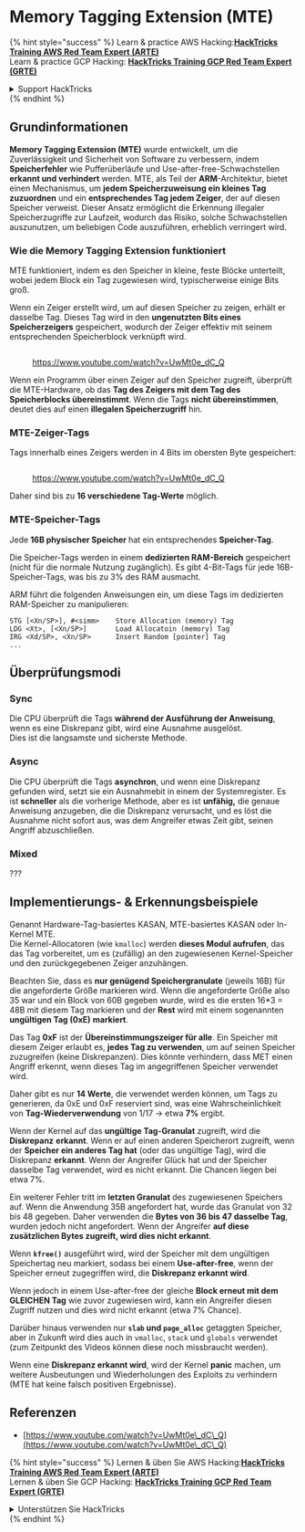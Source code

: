 # Memory Tagging Extension (MTE)

{% hint style="success" %}
Learn & practice AWS Hacking:<img src="/.gitbook/assets/arte.png" alt="" data-size="line">[**HackTricks Training AWS Red Team Expert (ARTE)**](https://training.hacktricks.xyz/courses/arte)<img src="/.gitbook/assets/arte.png" alt="" data-size="line">\
Learn & practice GCP Hacking: <img src="/.gitbook/assets/grte.png" alt="" data-size="line">[**HackTricks Training GCP Red Team Expert (GRTE)**<img src="/.gitbook/assets/grte.png" alt="" data-size="line">](https://training.hacktricks.xyz/courses/grte)

<details>

<summary>Support HackTricks</summary>

* Check the [**subscription plans**](https://github.com/sponsors/carlospolop)!
* **Join the** 💬 [**Discord group**](https://discord.gg/hRep4RUj7f) or the [**telegram group**](https://t.me/peass) or **follow** us on **Twitter** 🐦 [**@hacktricks\_live**](https://twitter.com/hacktricks\_live)**.**
* **Share hacking tricks by submitting PRs to the** [**HackTricks**](https://github.com/carlospolop/hacktricks) and [**HackTricks Cloud**](https://github.com/carlospolop/hacktricks-cloud) github repos.

</details>
{% endhint %}

## Grundinformationen

**Memory Tagging Extension (MTE)** wurde entwickelt, um die Zuverlässigkeit und Sicherheit von Software zu verbessern, indem **Speicherfehler** wie Pufferüberläufe und Use-after-free-Schwachstellen **erkannt und verhindert** werden. MTE, als Teil der **ARM**-Architektur, bietet einen Mechanismus, um **jedem Speicherzuweisung ein kleines Tag zuzuordnen** und ein **entsprechendes Tag jedem Zeiger**, der auf diesen Speicher verweist. Dieser Ansatz ermöglicht die Erkennung illegaler Speicherzugriffe zur Laufzeit, wodurch das Risiko, solche Schwachstellen auszunutzen, um beliebigen Code auszuführen, erheblich verringert wird.

### **Wie die Memory Tagging Extension funktioniert**

MTE funktioniert, indem es den Speicher in kleine, feste Blöcke unterteilt, wobei jedem Block ein Tag zugewiesen wird, typischerweise einige Bits groß.&#x20;

Wenn ein Zeiger erstellt wird, um auf diesen Speicher zu zeigen, erhält er dasselbe Tag. Dieses Tag wird in den **ungenutzten Bits eines Speicherzeigers** gespeichert, wodurch der Zeiger effektiv mit seinem entsprechenden Speicherblock verknüpft wird.

<figure><img src="../../.gitbook/assets/image (1202).png" alt=""><figcaption><p><a href="https://www.youtube.com/watch?v=UwMt0e_dC_Q">https://www.youtube.com/watch?v=UwMt0e_dC_Q</a></p></figcaption></figure>

Wenn ein Programm über einen Zeiger auf den Speicher zugreift, überprüft die MTE-Hardware, ob das **Tag des Zeigers mit dem Tag des Speicherblocks übereinstimmt**. Wenn die Tags **nicht übereinstimmen**, deutet dies auf einen **illegalen Speicherzugriff** hin.

### MTE-Zeiger-Tags

Tags innerhalb eines Zeigers werden in 4 Bits im obersten Byte gespeichert:

<figure><img src="../../.gitbook/assets/image (1203).png" alt=""><figcaption><p><a href="https://www.youtube.com/watch?v=UwMt0e_dC_Q">https://www.youtube.com/watch?v=UwMt0e_dC_Q</a></p></figcaption></figure>

Daher sind bis zu **16 verschiedene Tag-Werte** möglich.

### MTE-Speicher-Tags

Jede **16B physischer Speicher** hat ein entsprechendes **Speicher-Tag**.

Die Speicher-Tags werden in einem **dedizierten RAM-Bereich** gespeichert (nicht für die normale Nutzung zugänglich). Es gibt 4-Bit-Tags für jede 16B-Speicher-Tags, was bis zu 3% des RAM ausmacht.

ARM führt die folgenden Anweisungen ein, um diese Tags im dedizierten RAM-Speicher zu manipulieren:
```
STG [<Xn/SP>], #<simm>    Store Allocation (memory) Tag
LDG <Xt>, [<Xn/SP>]       Load Allocatoin (memory) Tag
IRG <Xd/SP>, <Xn/SP>      Insert Random [pointer] Tag
...
```
## Überprüfungsmodi

### Sync

Die CPU überprüft die Tags **während der Ausführung der Anweisung**, wenn es eine Diskrepanz gibt, wird eine Ausnahme ausgelöst.\
Dies ist die langsamste und sicherste Methode.

### Async

Die CPU überprüft die Tags **asynchron**, und wenn eine Diskrepanz gefunden wird, setzt sie ein Ausnahmebit in einem der Systemregister. Es ist **schneller** als die vorherige Methode, aber es ist **unfähig,** die genaue Anweisung anzugeben, die die Diskrepanz verursacht, und es löst die Ausnahme nicht sofort aus, was dem Angreifer etwas Zeit gibt, seinen Angriff abzuschließen.

### Mixed

???

## Implementierungs- & Erkennungsbeispiele

Genannt Hardware-Tag-basiertes KASAN, MTE-basiertes KASAN oder In-Kernel MTE.\
Die Kernel-Allocatoren (wie `kmalloc`) werden **dieses Modul aufrufen**, das das Tag vorbereitet, um es (zufällig) an den zugewiesenen Kernel-Speicher und den zurückgegebenen Zeiger anzuhängen.

Beachten Sie, dass es **nur genügend Speichergranulate** (jeweils 16B) für die angeforderte Größe markieren wird. Wenn die angeforderte Größe also 35 war und ein Block von 60B gegeben wurde, wird es die ersten 16\*3 = 48B mit diesem Tag markieren und der **Rest** wird mit einem sogenannten **ungültigen Tag (0xE)** **markiert**.

Das Tag **0xF** ist der **Übereinstimmungszeiger für alle**. Ein Speicher mit diesem Zeiger erlaubt es, **jedes Tag zu verwenden**, um auf seinen Speicher zuzugreifen (keine Diskrepanzen). Dies könnte verhindern, dass MET einen Angriff erkennt, wenn dieses Tag im angegriffenen Speicher verwendet wird.

Daher gibt es nur **14 Werte**, die verwendet werden können, um Tags zu generieren, da 0xE und 0xF reserviert sind, was eine Wahrscheinlichkeit von **Tag-Wiederverwendung** von 1/17 -> etwa **7%** ergibt.

Wenn der Kernel auf das **ungültige Tag-Granulat** zugreift, wird die **Diskrepanz** **erkannt**. Wenn er auf einen anderen Speicherort zugreift, wenn der **Speicher ein anderes Tag hat** (oder das ungültige Tag), wird die Diskrepanz **erkannt**. Wenn der Angreifer Glück hat und der Speicher dasselbe Tag verwendet, wird es nicht erkannt. Die Chancen liegen bei etwa 7%.

Ein weiterer Fehler tritt im **letzten Granulat** des zugewiesenen Speichers auf. Wenn die Anwendung 35B angefordert hat, wurde das Granulat von 32 bis 48 gegeben. Daher verwenden die **Bytes von 36 bis 47 dasselbe Tag**, wurden jedoch nicht angefordert. Wenn der Angreifer **auf diese zusätzlichen Bytes zugreift, wird dies nicht erkannt**.

Wenn **`kfree()`** ausgeführt wird, wird der Speicher mit dem ungültigen Speichertag neu markiert, sodass bei einem **Use-after-free**, wenn der Speicher erneut zugegriffen wird, die **Diskrepanz erkannt wird**.

Wenn jedoch in einem Use-after-free der gleiche **Block erneut mit dem GLEICHEN Tag** wie zuvor zugewiesen wird, kann ein Angreifer diesen Zugriff nutzen und dies wird nicht erkannt (etwa 7% Chance).

Darüber hinaus verwenden nur **`slab` und `page_alloc`** getaggten Speicher, aber in Zukunft wird dies auch in `vmalloc`, `stack` und `globals` verwendet (zum Zeitpunkt des Videos können diese noch missbraucht werden).

Wenn eine **Diskrepanz erkannt wird**, wird der Kernel **panic** machen, um weitere Ausbeutungen und Wiederholungen des Exploits zu verhindern (MTE hat keine falsch positiven Ergebnisse).

## Referenzen

* [https://www.youtube.com/watch?v=UwMt0e\_dC\_Q](https://www.youtube.com/watch?v=UwMt0e\_dC\_Q)

{% hint style="success" %}
Lernen & üben Sie AWS Hacking:<img src="/.gitbook/assets/arte.png" alt="" data-size="line">[**HackTricks Training AWS Red Team Expert (ARTE)**](https://training.hacktricks.xyz/courses/arte)<img src="/.gitbook/assets/arte.png" alt="" data-size="line">\
Lernen & üben Sie GCP Hacking: <img src="/.gitbook/assets/grte.png" alt="" data-size="line">[**HackTricks Training GCP Red Team Expert (GRTE)**<img src="/.gitbook/assets/grte.png" alt="" data-size="line">](https://training.hacktricks.xyz/courses/grte)

<details>

<summary>Unterstützen Sie HackTricks</summary>

* Überprüfen Sie die [**Abonnementpläne**](https://github.com/sponsors/carlospolop)!
* **Treten Sie der** 💬 [**Discord-Gruppe**](https://discord.gg/hRep4RUj7f) oder der [**Telegram-Gruppe**](https://t.me/peass) bei oder **folgen** Sie uns auf **Twitter** 🐦 [**@hacktricks\_live**](https://twitter.com/hacktricks\_live)**.**
* **Teilen Sie Hacking-Tricks, indem Sie PRs an die** [**HackTricks**](https://github.com/carlospolop/hacktricks) und [**HackTricks Cloud**](https://github.com/carlospolop/hacktricks-cloud) GitHub-Repos senden.

</details>
{% endhint %}
